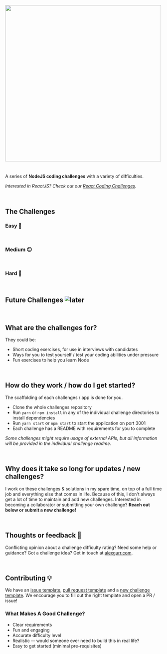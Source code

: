 <img src="https://puu.sh/HyrlI/7adfb911e2.png" width=500 />

#
A series of **NodeJS coding challenges** with a variety of difficulties.

*Interested in ReactJS? Check out our [React Coding Challenges](https://github.com/alexgurr/react-coding-challenges).*

&nbsp;
## The Challenges
### Easy 🙂

&nbsp;
### Medium 😐

&nbsp;
### Hard 😬

&nbsp;
## Future Challenges ![later](https://badgen.net/badge/status/coming%20later/yellow?icon=)

&nbsp;
## What are the challenges for?
They could be:
- Short coding exercises, for use in interviews with candidates
- Ways for you to test yourself / test your coding abilities under pressure
- Fun exercises to help you learn Node 

&nbsp;
## How do they work / how do I get started?
The scaffolding of each challenges / app is done for you.

- Clone the whole challenges repository
- Run `yarn` or `npm install` in any of the individual challenge directories to install dependencies
- Run `yarn start` or `npm start` to start the application on port 3001
- Each challenge has a README with requirements for you to complete

*Some challenges might require usage of external APIs, but all information will be provided in the individual challenge readme.*

&nbsp;
## Why does it take so long for updates / new challenges?
I work on these challenges & solutions in my spare time, on top of a full time job and everything else that comes in life. Because of this, I don't always get a lot of time to maintain and add new challenges. Interested in becoming a collaborator or submitting your own challenge? **Reach out below or submit a new challenge!**

&nbsp;
## Thoughts or feedback 💬
Conflicting opinion about a challenge difficulty rating? Need some help or guidance? Got a challenge idea? Get in touch at [alexgurr.com](https://www.alexgurr.com).

&nbsp;
## Contributing 💡
We have an [issue template](https://github.com/alexgurr/node-coding-challenges/blob/master/issue_template.md), [pull request template](https://github.com/alexgurr/node-coding-challenges/blob/master/pull_request_template.md) and a [new challenge template](https://github.com/alexgurr/node-coding-challenges/blob/master/new_challenge_template.md). We encourage you to fill out the right template and open a PR / issue!


### What Makes A Good Challenge?
- Clear requirements
- Fun and engaging
- Accurate difficulty level
- Realistic -- would someone ever need to build this in real life?
- Easy to get started (minimal pre-requisites)
